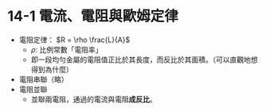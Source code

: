 # 14-1 電流、電阻與歐姆定律
- 電阻定律： $R = \rho \frac{L}{A}$
	- $\rho$: 比例常數「電阻率」
	- 即一段均勻金屬的電阻值正比於其長度，而反比於其面積。（可以直觀地想得到為什麼）
- 電阻串聯（略）
- 電阻並聯
	- 並聯兩電阻，通過的電流與電阻**成反比**。